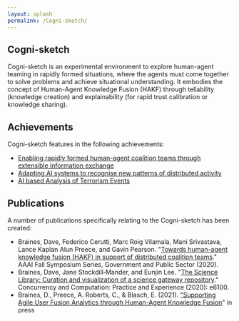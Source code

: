```yaml
---
layout: splash
permalink: /Cogni-sketch/
---
```


## Cogni-sketch
Cogni-sketch is an experimental environment to explore human-agent teaming in rapidly formed situations, where the
agents must come together to solve problems and achieve situational understanding.  It embodies the concept of
Human-Agent Knowledge Fusion (HAKF) through tellability (knowledge creation) and explainability (for rapid trust calibration or knowledge sharing).

## Achievements
Cogni-sketch features in the following achievements:
* [Enabling rapidly formed human-agent coalition teams through extensible information exchange](/1c01/)
* [Adapting AI systems to recognise new patterns of distributed activity](/1c16/)
* [AI based Analysis of Terrorism Events](/3a13/)

## Publications
A number of publications specifically relating to the Cogni-sketch has been created:
* Braines, Dave, Federico Cerutti, Marc Roig Vilamala, Mani Srivastava, Lance Kaplan Alun Preece, and Gavin Pearson. "[Towards human-agent knowledge fusion (HAKF) in support of distributed coalition teams](/doc-5919/)." AAAI Fall Symposium Series, Government and Public Sector (2020).
* Braines, Dave, Jane Stockdill‐Mander, and Eunjin Lee. "[The Science Library: Curation and visualization of a science gateway repository](/doc-6077/)." Concurrency and Computation: Practice and Experience (2020): e6100.
* Braines, D., Preece, A. Roberts, C., & Blasch, E. (2021). ["Supporting Agile User Fusion Analytics through Human-Agent Knowledge Fusion](/doc-6145/)" in press
<!-- * Roberts, C., Braines, D., & Preece, A. (2021). “The Wasp in a Bottle: Towards Understanding Human-Agent Knowledge Fusion in Open-Source Intelligence Analysis (OSINT) – Inventing ‘CogniSketch’”, in press. -->
